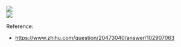 ![](imgs/vector_norm.png)  
![](imgs/metrix_norm.png)  

Reference:
 - <https://www.zhihu.com/question/20473040/answer/102907063>

